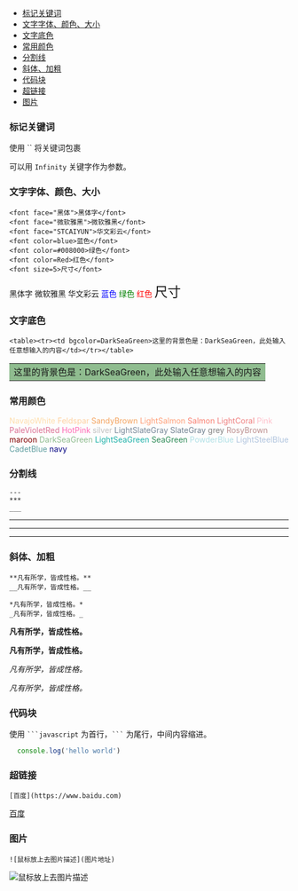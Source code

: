 - [标记关键词](#标记关键词)
- [文字字体、颜色、大小](#文字字体颜色大小)
- [文字底色](#文字底色)
- [常用颜色](#常用颜色)
- [分割线](#分割线)
- [斜体、加粗](#斜体加粗)
- [代码块](#代码块)
- [超链接](#超链接)
- [图片](#图片)
### 标记关键词
使用 `` 将关键词包裹

可以用 `Infinity` 关键字作为参数。

### 文字字体、颜色、大小
```
<font face="黑体">黑体字</font>
<font face="微软雅黑">微软雅黑</font>
<font face="STCAIYUN">华文彩云</font>
<font color=blue>蓝色</font>
<font color=#008000>绿色</font>
<font color=Red>红色</font>
<font size=5>尺寸</font>
```
<font face="黑体">黑体字</font>
<font face="微软雅黑">微软雅黑</font>
<font face="STCAIYUN">华文彩云</font>
<font color=blue>蓝色</font>
<font color=#008000>绿色</font>
<font color=Red>红色</font>
<font size=5>尺寸</font>

### 文字底色
```
<table><tr><td bgcolor=DarkSeaGreen>这里的背景色是：DarkSeaGreen，此处输入任意想输入的内容</td></tr></table>

```

<table><tr><td bgcolor=DarkSeaGreen>这里的背景色是：DarkSeaGreen，此处输入任意想输入的内容</td></tr></table>

### 常用颜色
<font color=NavajoWhite>NavajoWhite</font>
<font color=Feldspar>Feldspar</font>
<font color=SandyBrown>SandyBrown</font>
<font color=LightSalmon>LightSalmon</font>
<font color=Salmon>Salmon</font>
<font color=LightCoral>LightCoral</font>
<font color=Pink>Pink</font>
<font color=PaleVioletRed>PaleVioletRed</font>
<font color=HotPink>HotPink</font>
<font color=silver>silver</font>
<font color=LightSlateGray>LightSlateGray</font>
<font color=SlateGray>SlateGray</font>
<font color=grey>grey</font>
<font color=RosyBrown>RosyBrown</font>
<font color=maroon>maroon</font>
<font color=DarkSeaGreen>DarkSeaGreen</font>
<font color=LightSeaGreen>LightSeaGreen</font>
<font color=SeaGreen>SeaGreen</font>
<font color=PowderBlue>PowderBlue</font>
<font color=LightSteelBlue>LightSteelBlue</font>
<font color=CadetBlue>CadetBlue</font>
<font color=navy>navy</font>

### 分割线

```
---
***
___
```
---
***
___

### 斜体、加粗
```
**凡有所学，皆成性格。**
__凡有所学，皆成性格。__

*凡有所学，皆成性格。*
_凡有所学，皆成性格。_
```

**凡有所学，皆成性格。**

__凡有所学，皆成性格。__

*凡有所学，皆成性格。*

_凡有所学，皆成性格。_

### 代码块

使用 ` ```javascript ` 为首行，` ``` ` 为尾行，中间内容缩进。

```javascript
  console.log('hello world')
```

### 超链接
```
[百度](https://www.baidu.com)
```

[百度](https://www.baidu.com)

### 图片
```
![鼠标放上去图片描述](图片地址)
```

![鼠标放上去图片描述](https://gimg2.baidu.com/image_search/src=http%3A%2F%2Fimages.enet.com.cn%2F2014%2F0718%2F23%2F6743905.jpg&refer=http%3A%2F%2Fimages.enet.com.cn&app=2002&size=f9999,10000&q=a80&n=0&g=0n&fmt=jpeg?sec=1614068421&t=4cb4ab8617f18f19c5fa8fdf8720d266)